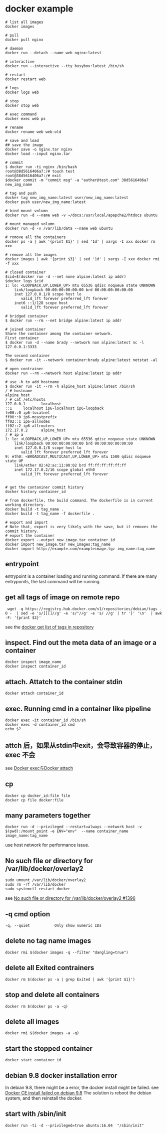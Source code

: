 # docker example

``` shell
# list all images
docker images

# pull
docker pull nginx

# daemon
docker run --detach --name web nginx:latest

# interactive
docker run --interactive --tty busybox:latest /bin/sh

# restart
docker restart web

# logs
docker logs web

# stop
docker stop web

# exec command
docker exec web ps

# rename
docker rename web web-old

# save and load
## save the image
docker save -o nginx.tar nginx
docker load --input nginx.tar

# commit
$ docker run -ti nginx /bin/bash
root@38d5616406a7:/# touch test
root@38d5616406a7:/# exit
$docker commit -m "commit msg" -a "auther@test.com" 38d5616406a7 new_img_name

# tag and push
docker tag new_img_name:latest user/new_img_name:latest
docker push user/new_img_name:latest

# bind mount volumn
docker run -d --name web -v ~/docs:/usr/local/apapche2/htdocs ubuntu

# mount managed volumn
docker run -d -v /var/lib/data --name web ubuntu

# romove all the containers
docker ps -a | awk '{print $1}' | sed '1d' | xargs -I xxx docker rm xxx

# remove all the images
docker images | awk '{print $3}' | sed '1d' | xargs -I xxx docker rmi -f xxx

# closed container
$cid=$(docker run -d --net none alpine:latest ip addr)
$docker logs $cid
1: lo: <LOOPBACK,UP,LOWER_UP> mtu 65536 qdisc noqueue state UNKNOWN
    link/loopback 00:00:00:00:00:00 brd 00:00:00:00:00:00
    inet 127.0.0.1/8 scope host lo
       valid_lft forever preferred_lft forever
    inet6 ::1/128 scope host
       valid_lft forever preferred_lft forever

# bridged container
$ docker run --rm --net bridge alpine:latest ip addr

# joined container
Share the container among the container network.
First container
$ docker run -d --name brady --network non alpine:latest nc -l 127.0.0.1:3333

The second container
$ docker run -it --network container:brady alpine:latest netstat -al

# open contrainer
docker run --rm --network host alpine:latest ip addr

# use -h to add hostname
$ docker run -it --rm -h alpine_host alpine:latest /bin/sh
/ # hostname
alpine_host
/ # cat /etc/hosts
127.0.0.1       localhost
::1     localhost ip6-localhost ip6-loopback
fe00::0 ip6-localnet
ff00::0 ip6-mcastprefix
ff02::1 ip6-allnodes
ff02::2 ip6-allrouters
172.17.0.2      alpine_host
/ # ip a
1: lo: <LOOPBACK,UP,LOWER_UP> mtu 65536 qdisc noqueue state UNKNOWN
    link/loopback 00:00:00:00:00:00 brd 00:00:00:00:00:00
    inet 127.0.0.1/8 scope host lo
       valid_lft forever preferred_lft forever
9: eth0: <BROADCAST,MULTICAST,UP,LOWER_UP> mtu 1500 qdisc noqueue state UP
    link/ether 02:42:ac:11:00:02 brd ff:ff:ff:ff:ff:ff
    inet 172.17.0.2/16 scope global eth0
       valid_lft forever preferred_lft forever


# get the contaniner commit history
docker history container_id

# from dockerfile, the build command. The dockerfile is in current working directory.
docker build -t tag_name .
docker build -t tag_name -f dockerfile .

# export and import
# Note that, export is very likely with the save, but it removes the commit history.
# export the container
docker export --output new_image.tar container_id
docker import new_image.tar new_images:tag_name
docker import http://example.com/exampleimage.tgz img_name:tag_name

```

## entrypoint
entrypoint is a container loading and running command. If there are many entryponits, the last command will be running.

## get all tags of image on remote repo

``` shell
 wget -q https://registry.hub.docker.com/v1/repositories/debian/tags -O -  | sed -e 's/[][]//g' -e 's/"//g' -e 's/ //g' | tr '}' '\n'  | awk -F: '{print $3}'
```
see the [docker get list of tags in repository](https://fordodone.com/2015/10/02/docker-get-list-of-tags-in-repository/)

## inspect. Find out the meta data of an image or a container

``` shell
docker inspect image_name
docker inspect container_id
```

## attach. Attatch to the container stdin

``` shell
docker attach container_id
```

## exec. Running cmd in a container like pipeline

``` shell
docker exec -it container_id /bin/sh
docker exec -d container_id cmd
echo $?
```

## attch 后，如果从stdin中exit，会导致容器的停止， exec 不会
see [Docker exec与Docker attach](http://blog.csdn.net/halcyonbaby/article/details/46884605)


## cp
``` shell
docker cp docker_id:file file
docker cp file docker:file
```

## many parameters together

``` shell
docker run -d --privileged --restart=always --network host -v $(pwd):/mount_point -e ENV="env"  --name container_name image_name:tag_name
```
use host network for performance issue.

## No such file or directory for /var/lib/docker/overlay2

``` shell
sudo umount /var/lib/docker/overlay2
sudo rm -rf /var/lib/docker
sudo systemctl restart docker
```
see [No such file or directory for /var/lib/docker/overlay2 #1396](https://github.com/docker/for-mac/issues/1396)

## -q cmd option

``` shell
-q, --quiet           Only show numeric IDs
```

## delete no tag name images

``` shell
docker rmi $(docker images -q --filter "dangling=true")
```

## delete all Exited contrainers

``` shell
docker rm $(docker ps -a | grep Exited | awk '{print $1}')
```

## stop and delete all containers

``` shell
docker rm $(docker ps -a -q)
```

## delete all images

``` shell
docker rmi $(docker images -a -q)
```

## start the stopped container

``` shell
docker start container_id
```

## debian 9.8 docker installation error
In debian 9.8, there might be a error, the docker install might be failed.
see [Docker CE install failed on debian 9.8](https://github.com/docker/for-linux/issues/598)
The solution is reboot the debian system, and then reinstall the docker.

## start with /sbin/init

``` shell
docker run -ti -d --privileged=true ubuntu:16.04  "/sbin/init"
```
